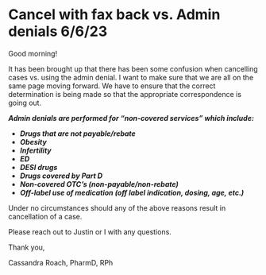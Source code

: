 # Cancel with fax back vs. Admin denials 6/6/23



Good morning!

It has been brought up that there has been some confusion when cancelling cases vs. using the admin denial. I want to make sure that we are all on the same page moving forward. We have to ensure that the correct determination is being made so that the appropriate correspondence is going out.

***Admin denials are performed for “non-covered services” which include:***

-	***Drugs that are not payable/rebate***
-	***Obesity***
-	***Infertility***
-	***ED***
-	***DESI drugs***
-	***Drugs covered by Part D***
-	***Non-covered OTC’s (non-payable/non-rebate)***
-	***Off-label use of medication (off label indication, dosing, age, etc.)***

Under no circumstances should any of the above reasons result in cancellation of a case. 

Please reach out to Justin or I with any questions. 

Thank you,

Cassandra Roach, PharmD, RPh
